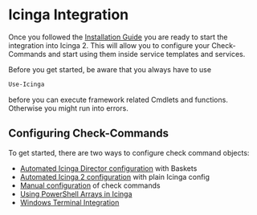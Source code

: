 Icinga Integration
===

Once you followed the [Installation Guide](02-Installation.md) you are ready to start the integration into Icinga 2. This will allow you to configure your Check-Commands and start using them inside service templates and services.

Before you get started, be aware that you always have to use

```powershell
Use-Icinga
```

before you can execute framework related Cmdlets and functions. Otherwise you might run into errors.

Configuring Check-Commands
---

To get started, there are two ways to configure check command objects:

* [Automated Icinga Director configuration](icingaintegration/01-Director-Baskets.md) with Baskets
* [Automated Icinga 2 configuration](icingaintegration/04-Icinga-Config.md) with plain Icinga config
* [Manual configuration](icingaintegration/02-Manual-Integration.md) of check commands
* [Using PowerShell Arrays in Icinga](icingaintegration/03-PowerShell-Arrays.md)
* [Windows Terminal Integration](icingaintegration/50-Windows-Terminal.md)